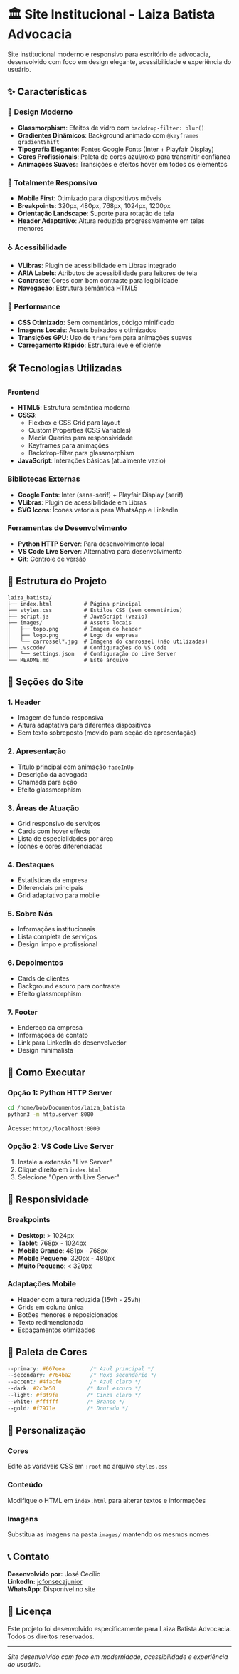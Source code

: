 # 🏛️ Site Institucional - Laiza Batista Advocacia

Site institucional moderno e responsivo para escritório de advocacia, desenvolvido com foco em design elegante, acessibilidade e experiência do usuário.

## ✨ Características

### 🎨 Design Moderno
- **Glassmorphism**: Efeitos de vidro com `backdrop-filter: blur()`
- **Gradientes Dinâmicos**: Background animado com `@keyframes gradientShift`
- **Tipografia Elegante**: Fontes Google Fonts (Inter + Playfair Display)
- **Cores Profissionais**: Paleta de cores azul/roxo para transmitir confiança
- **Animações Suaves**: Transições e efeitos hover em todos os elementos

### 📱 Totalmente Responsivo
- **Mobile First**: Otimizado para dispositivos móveis
- **Breakpoints**: 320px, 480px, 768px, 1024px, 1200px
- **Orientação Landscape**: Suporte para rotação de tela
- **Header Adaptativo**: Altura reduzida progressivamente em telas menores

### ♿ Acessibilidade
- **VLibras**: Plugin de acessibilidade em Libras integrado
- **ARIA Labels**: Atributos de acessibilidade para leitores de tela
- **Contraste**: Cores com bom contraste para legibilidade
- **Navegação**: Estrutura semântica HTML5

### 🚀 Performance
- **CSS Otimizado**: Sem comentários, código minificado
- **Imagens Locais**: Assets baixados e otimizados
- **Transições GPU**: Uso de `transform` para animações suaves
- **Carregamento Rápido**: Estrutura leve e eficiente

## 🛠️ Tecnologias Utilizadas

### Frontend
- **HTML5**: Estrutura semântica moderna
- **CSS3**: 
  - Flexbox e CSS Grid para layout
  - Custom Properties (CSS Variables)
  - Media Queries para responsividade
  - Keyframes para animações
  - Backdrop-filter para glassmorphism
- **JavaScript**: Interações básicas (atualmente vazio)

### Bibliotecas Externas
- **Google Fonts**: Inter (sans-serif) + Playfair Display (serif)
- **VLibras**: Plugin de acessibilidade em Libras
- **SVG Icons**: Ícones vetoriais para WhatsApp e LinkedIn

### Ferramentas de Desenvolvimento
- **Python HTTP Server**: Para desenvolvimento local
- **VS Code Live Server**: Alternativa para desenvolvimento
- **Git**: Controle de versão

## 📁 Estrutura do Projeto

```
laiza_batista/
├── index.html          # Página principal
├── styles.css          # Estilos CSS (sem comentários)
├── script.js           # JavaScript (vazio)
├── images/             # Assets locais
│   ├── topo.png        # Imagem do header
│   ├── logo.png        # Logo da empresa
│   └── carrossel*.jpg  # Imagens do carrossel (não utilizadas)
├── .vscode/            # Configurações do VS Code
│   └── settings.json   # Configuração do Live Server
└── README.md           # Este arquivo
```

## 🎯 Seções do Site

### 1. **Header**
- Imagem de fundo responsiva
- Altura adaptativa para diferentes dispositivos
- Sem texto sobreposto (movido para seção de apresentação)

### 2. **Apresentação**
- Título principal com animação `fadeInUp`
- Descrição da advogada
- Chamada para ação
- Efeito glassmorphism

### 3. **Áreas de Atuação**
- Grid responsivo de serviços
- Cards com hover effects
- Lista de especialidades por área
- Ícones e cores diferenciadas

### 4. **Destaques**
- Estatísticas da empresa
- Diferenciais principais
- Grid adaptativo para mobile

### 5. **Sobre Nós**
- Informações institucionais
- Lista completa de serviços
- Design limpo e profissional

### 6. **Depoimentos**
- Cards de clientes
- Background escuro para contraste
- Efeito glassmorphism

### 7. **Footer**
- Endereço da empresa
- Informações de contato
- Link para LinkedIn do desenvolvedor
- Design minimalista

## 🚀 Como Executar

### Opção 1: Python HTTP Server
```bash
cd /home/bob/Documentos/laiza_batista
python3 -m http.server 8000
```
Acesse: `http://localhost:8000`

### Opção 2: VS Code Live Server
1. Instale a extensão "Live Server"
2. Clique direito em `index.html`
3. Selecione "Open with Live Server"

## 📱 Responsividade

### Breakpoints
- **Desktop**: > 1024px
- **Tablet**: 768px - 1024px
- **Mobile Grande**: 481px - 768px
- **Mobile Pequeno**: 320px - 480px
- **Muito Pequeno**: < 320px

### Adaptações Mobile
- Header com altura reduzida (15vh - 25vh)
- Grids em coluna única
- Botões menores e reposicionados
- Texto redimensionado
- Espaçamentos otimizados

## 🎨 Paleta de Cores

```css
--primary: #667eea        /* Azul principal */
--secondary: #764ba2      /* Roxo secundário */
--accent: #4facfe         /* Azul claro */
--dark: #2c3e50          /* Azul escuro */
--light: #f8f9fa         /* Cinza claro */
--white: #ffffff         /* Branco */
--gold: #f7971e          /* Dourado */
```

## 🔧 Personalização

### Cores
Edite as variáveis CSS em `:root` no arquivo `styles.css`

### Conteúdo
Modifique o HTML em `index.html` para alterar textos e informações

### Imagens
Substitua as imagens na pasta `images/` mantendo os mesmos nomes

## 📞 Contato

**Desenvolvido por:** José Cecílio  
**LinkedIn:** [jcfonsecajunior](https://www.linkedin.com/in/jcfonsecajunior/)  
**WhatsApp:** Disponível no site

## 📄 Licença

Este projeto foi desenvolvido especificamente para Laiza Batista Advocacia. Todos os direitos reservados.

---

*Site desenvolvido com foco em modernidade, acessibilidade e experiência do usuário.*
